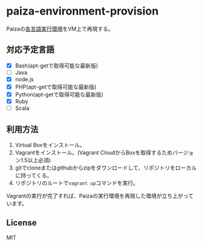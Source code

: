 # paiza-environment-provision
Paizaの[各言語実行環境](http://paiza.jp/guide/language)をVM上で再現する。

## 対応予定言語
- [x] Bash(apt-getで取得可能な最新版)
- [ ] Java
- [x] node.js
- [x] PHP(apt-getで取得可能な最新版)
- [x] Python(apt-getで取得可能な最新版)
- [x] Ruby
- [ ] Scala

## 利用方法
1. Virtual Boxをインストール。
2. Vagrantをインストール。(Vagrant CloudからBoxを取得するためバージョン1.5以上必須)
3. gitでcloneまたはgithubからzipをダウンロードして、リポジトリをローカルに持ってくる。
4. リポジトリのルートで`vagrant up`コマンドを実行。

Vagrantの実行が完了すれば、Paizaの実行環境を再現した環境が立ち上がっています。  

## License
MIT
